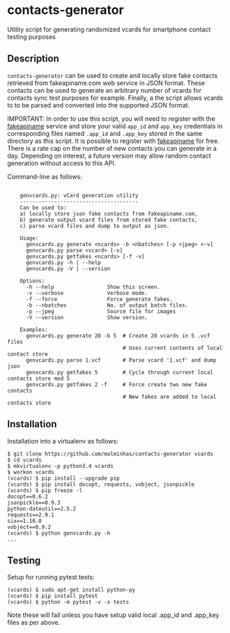 # contacts-generator
Utility script for generating randomized vcards for smartphone contact testing purposes

## Description
```contacts-generator``` can be used to create and locally store fake contacts retrieved 
from fakeapiname.com web service in JSON format.  These contacts can be used to generate 
an arbitrary number of vcards for contacts sync test purposes for example.  Finally, a 
the script allows vcards to to be parsed and converted into the supported JSON format.

IMPORTANT: In order to use this script, you will need to register with the [fakeapiname](https://www.fakenameapi.com/)
service and store your valid ```app_id``` and ```app_key``` credentials in corresponding files 
named ```.app_id``` and ```.app_key``` stored in the same directory as this script.
It is possible to register with [fakeapiname](https://www.fakenameapi.com/) for free. 
There is a rate cap on the number of new contacts you can generate in a day.
Depending on interest, a future version may allow random contact generation without 
access to this API.

Command-line as follows:
```

    genvcards.py: vCard generation utility
    --------------------------------------
    Can be used to:
    a) locally store json fake contacts from fakeapiname.com,
    b) generate output vcard files from stored fake contacts,
    c) parse vcard files and dump to output as json.

    Usage:
      genvcards.py generate <ncards> -b <nbatches> [-p <jpeg> <-v]
      genvcards.py parse <vcard> [-v]
      genvcards.py getfakes <ncards> [-f -v]
      genvcards.py -h | --help
      genvcards.py -V | --version

    Options:
      -h --help                 Show this screen.
      -v --verbose              Verbose mode.
      -f --force                Force generate fakes.
      -b --nbatches             No. of output batch files.
      -p --jpeg                 Source file for images
      -V --version              Show version.

    Examples:
      genvcards.py generate 20 -b 5  # Create 20 vcards in 5 .vcf files
                                     # Uses current contents of local contact store
      genvcards.py parse 1.vcf       # Parse vcard '1.vcf' and dump json
      genvcards.py getfakes 5        # Cycle through current local contacts store mod 5
      genvcards.py getfakes 2 -f     # Force create two new fake contacts
                                     # New fakes are added to local contacts store
```
 
## Installation
Installation into a virtualenv as follows:
```
$ git clone https://github.com/malminhas/contacts-generator vcards
$ cd vcards
$ mkvirtualenv -p python3.4 vcards
$ workon vcards
(vcards) $ pip install --upgrade pip
(vcards) $ pip install docopt, requests, vobject, jsonpickle
(vcards) $ pip freeze -l
docopt==0.6.2
jsonpickle==0.9.3
python-dateutil==2.5.2
requests==2.9.1
six==1.10.0
vobject==0.9.2
(vcards) $ python genvcards.py -h
...
```
## Testing
Setup for running pytest tests:
```
(vcards) $ sudo apt-get install python-py
(vcards) $ pip install pytest
(vcards) $ python -m pytest -v -s tests
```
Note these will fail unless you have setup valid local .app_id and .app_key files as per above.
